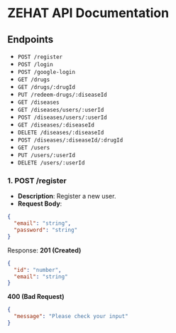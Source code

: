# ZEHAT API Documentation

## Endpoints

- `POST /register `
- `POST /login `
- `POST /google-login`
- `GET /drugs`
- `GET /drugs/:drugId`
- `PUT /redeem-drugs/:diseaseId`
- `GET /diseases`
- `GET /diseases/users/:userId`
- `POST /diseases/users/:userId`
- `GET /diseases/:diseaseId`
- `DELETE /diseases/:diseaseId`
- `POST /diseases/:diseaseId/:drugId`
- `GET /users`
- `PUT /users/:userId`
- `DELETE /users/:userId`

### 1. **POST /register**

- **Description**: Register a new user.
- **Request Body**:

```json
{
  "email": "string",
  "password": "string"
}
```

Response:
**201 (Created)**

```json
{
  "id": "number",
  "email": "string"
}
```

**400 (Bad Request)**

```json
{
  "message": "Please check your input"
}
```
